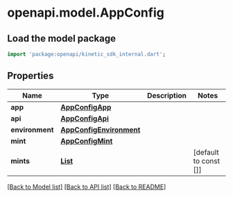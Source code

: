# openapi.model.AppConfig

## Load the model package
```dart
import 'package:openapi/kinetic_sdk_internal.dart';
```

## Properties
Name | Type | Description | Notes
------------ | ------------- | ------------- | -------------
**app** | [**AppConfigApp**](AppConfigApp.md) |  | 
**api** | [**AppConfigApi**](AppConfigApi.md) |  | 
**environment** | [**AppConfigEnvironment**](AppConfigEnvironment.md) |  | 
**mint** | [**AppConfigMint**](AppConfigMint.md) |  | 
**mints** | [**List<AppConfigMint>**](AppConfigMint.md) |  | [default to const []]

[[Back to Model list]](../README.md#documentation-for-models) [[Back to API list]](../README.md#documentation-for-api-endpoints) [[Back to README]](../README.md)


